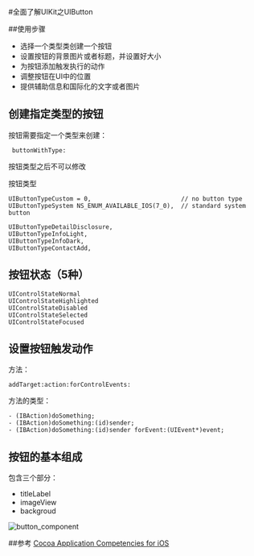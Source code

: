 #全面了解UIKit之UIButton

##使用步骤

* 选择一个类型类创建一个按钮
* 设置按钮的背景图片或者标题，并设置好大小
* 为按钮添加触发执行的动作
* 调整按钮在UI中的位置
* 提供辅助信息和国际化的文字或者图片

## 创建指定类型的按钮
按钮需要指定一个类型来创建：

	 buttonWithType:
	
按钮类型之后不可以修改	

按钮类型

    UIButtonTypeCustom = 0,                         // no button type
    UIButtonTypeSystem NS_ENUM_AVAILABLE_IOS(7_0),  // standard system button

    UIButtonTypeDetailDisclosure,
    UIButtonTypeInfoLight,
    UIButtonTypeInfoDark,
    UIButtonTypeContactAdd,

## 按钮状态（5种）

    UIControlStateNormal  
    UIControlStateHighlighted 
    UIControlStateDisabled    
    UIControlStateSelected    
    UIControlStateFocused

## 设置按钮触发动作
方法：

	addTarget:action:forControlEvents:
	
方法的类型：

	- (IBAction)doSomething;
	- (IBAction)doSomething:(id)sender;
	- (IBAction)doSomething:(id)sender forEvent:(UIEvent*)event;	

## 按钮的基本组成
包含三个部分：
*  titleLabel
*  imageView
*  backgroud

![button_component](./images/button_component.png)
	

##参考
[Cocoa Application Competencies for iOS](https://developer.apple.com/library/content/documentation/General/Conceptual/Devpedia-CocoaApp/TargetAction.html#//apple_ref/doc/uid/TP40009071-CH3)